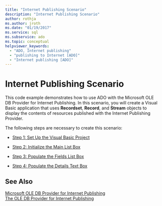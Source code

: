 ```yaml
---
title: "Internet Publishing Scenario"
description: "Internet Publishing Scenario"
author: rothja
ms.author: jroth
ms.date: "01/19/2017"
ms.service: sql
ms.subservice: ado
ms.topic: conceptual
helpviewer_keywords:
  - "ADO, Internet publishing"
  - "publishing to Internet [ADO]"
  - "Internet publishing [ADO]"
---
```

# Internet Publishing Scenario
This code example demonstrates how to use ADO with the Microsoft OLE DB Provider for Internet Publishing. In this scenario, you will create a Visual Basic application that uses **Recordset**, **Record**, and **Stream** objects to display the contents of resources published with the Internet Publishing Provider.  
  
 The following steps are necessary to create this scenario:  
  
-   [Step 1: Set Up the Visual Basic Project](./step-1-set-up-the-visual-basic-project.md)  
  
-   [Step 2: Initialize the Main List Box](./step-2-initialize-the-main-list-box.md)  
  
-   [Step 3: Populate the Fields List Box](./step-3-populate-the-fields-list-box.md)  
  
-   [Step 4: Populate the Details Text Box](./step-4-populate-the-details-text-box.md)  
  
## See Also  
 [Microsoft OLE DB Provider for Internet Publishing](../appendixes/microsoft-ole-db-provider-for-internet-publishing.md)   
 [The OLE DB Provider for Internet Publishing](./the-ole-db-provider-for-internet-publishing.md)
